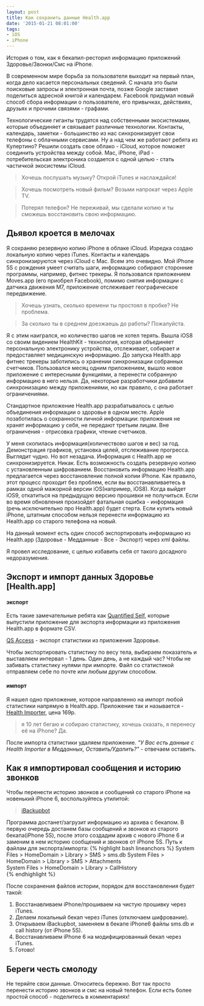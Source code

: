 ```yaml
---
layout: post
title: Как сохранить данные Health.app
date: '2015-01-21 08:01:00'
tags:
- iOS
- iPhone
---
```


История о том, как я бекапил-ресторил информацию приложений Здоровье/Звонки/Смс на iPhone.  

В современном мире борьба за пользователя выходит на первый план, когда дело касается персональных сведений. С начала это были поисковые запросы и электронная почта, позже Google заставил поделиться адресной книгой и календарем. Facebook придумал новый способ сбора информации о пользователе, его привычках, действиях, друзьях и прочими связями - графами.  

Технологические гиганты трудятся над собственными экосистемами, которые объединяет и связывает различные технологии. Контакты, календарь, заметки - большинство из нас синхронизирует свои телефоны с облачными сервисами. Ну а над чем же работают ребята из Купертино? Решили создать свое облако - iCloud, которое поможет соединить устройства между собой. Mac, iPhone, iPad - потребительская электроника создается с одной целью - стать частичкой экосистемы iCloud.

> Хочешь послушать музыку? Открой iTunes и наслаждайся!

> Хочешь посмотреть новый фильм? Возьми напрокат через Apple TV.

> Потерял телефон? Не переживай, мы сделали копию и ты сможешь восстановить свою информацию.

## Дьявол кроется в мелочах
Я сохраняю резервную копию iPhone в облаке iCloud. Изредка создаю локальную копию через iTunes. Контакты и календарь синхронизируются через iCloud c Mac. Всем это очевидно. Мой iPhone 5S с рождения умеет считать шаги, информацию собирают сторонние программы, например, фитнес трекеры. Я пользовался приложением Moves.app (его приобрел Facebook), помимо снятия информации с датчика движения M7, приложение отслеживает географическое передвижение. 

> Хочешь узнать, сколько времени ты простоял в пробке? Не проблема.   
  
> За сколько ты в среднем доезжаешь до работы? Пожалуйста. 
  
Я с этим наигрался, но количество шагов не хотел терять. Вышла iOS8 со своим видением HealthKit - технология, которая объединяет персональную электронику устройства, отслеживает, собирает и предоставляет медицинскую информацию. До запуска Health.app фитнес трекеры заботились о хранении синхронизации собранных счетчиков. Пользовался месяц одним приложением, вышло новое приложение с интересными функциями, а перенести собранную информацию в него нельзя. Да, некоторые разработчики добавили синхронизацию между приложениями, но как правило, с она работает ограничениями. 
  
Стандартное приложение Health.app разрабатывалось с целью объединения информации о здоровье в одном месте.
Apple позаботилась о сохранности личной информации: приложения не хранят информацию у себя, не передают третьим лицам. Вне ограничения - отрисовка графики, чтение счетчиков. 

У меня скопилась информация(количествово шагов и вес) за год. Демонстрация графиков, установка целей, отслеживание прогресса. Выглядит чудно. Но вот незадача. Информация с Health.app не синхронизируется. Никак. Есть возможность создать резервную копию с установленным шифрованием. Восстановить информацию Health.app предлагается через восстановление полной копии iPhone. Как правило, этот процесс проходит без проблем, если вы восстанавливаетесь в рамках одной мажорной версии iOS(например, iOS8). Когда выйдет iOS9, откатиться на предыдущую версию прошивки не получиться. Если во время обновления произойдет фатальная ошибка - информация (речь исключительно про Health.app) будет стерта. Если купить новый iPhone, штатным способом нельзя перенести информацию из Health.app со старого телефона на новый. 

На данный момент есть один способ экспортировать информацию из Health.app (Здоровье - Медданные - Все - Экспорт) через xml файлы.  

Я провел исследование, с целью избавить себя от такого досадного недоразумения.

## Экспорт и импорт данных Здоровье [Health.app]


#### экспорт
Есть такие замечательные ребята как [Quantified Self](http://quantifiedself.com/access-app/app), которые выпустили приложение для экспорта информации из приложения Health.app в формате CSV.

[QS Access](https://geo.itunes.apple.com/ru/app/qs-access/id920297614?mt=8&at=1001l9qh&ct=blog) - экспорт статистики из приложения Здоровье.

Чтобы экспортировать статистику по весу тела, выбираем показатель и выставляем интервал - 1 день. Один день, а не каждый час? Чтобы не забивать статистику нулями при импорте. Файл со статистикой отправляем себе по почте или любым другим способом.

#### импорт
Я нашел одно приложение, которое направленно на импорт любой статистики напрямую в Health.app. Приложение так и называется - [Health Importer](https://geo.itunes.apple.com/ru/app/health-importer/id930943780?mt=8&at=1001l9qh&ct=blog), цена 169p.

> я 10 лет бегаю и собираю статистику, хочешь сказать, я перенесу её на iPhone?
Да.

После импорта статистики удаляем приложение. *"У Вас есть данные с Health Importer в Медданных, Оставить/Удалить?"* - отвечаем оставить.

## Как я импортировал сообщения и историю звонков
Чтобы перенести историю звонков и сообщений со старого iPhone на новенький iPhone 6, воспользуйтесь утилитой:  

>[iBackupbot](http://www.icopybot.com/itunes-backup-manager.htm)

Программа достанет/загрузит информацию из архива с бекапом. В первую очередь достанем базы сообщений и звонков из старого бекапа(iPhone 5S), после этого создадим архив с нового iPhone 6 и заменим в нем историю сообщений и звонков от iPhone 5S.
Путь к файлам для экспорта/импорта: 
{% highlight bash lineanchors %}
System Files > HomeDomain > Library > SMS > sms.db
System Files > HomeDomain > Library > SMS > Attachments  
System Files > HomeDomain > Library > CallHistory  
{% endhighlight %}

После сохранения файлов истории, порядок для восстановления будет такой:  
1. Восстанавливаем iPhone/прошиваем на чистую прошивку через iTunes.
2. Делаем локальный бекап через iTunes (отключаем шифрование).
3. Открываем iBackupbot, заменяем в бекапе iPhone6 файлы sms.db и call history (от iPhone 5S).
4. Восстанавливаем iPhone 6 на модифицированный бекап через iTunes.
5. Готово!

## Береги честь смолоду

Не теряйте свои данные. Относитесь бережно. Вот так просто перенести историю звонков и смс на новый телефон. Если есть более простой способ - поделитесь в комментариях!
